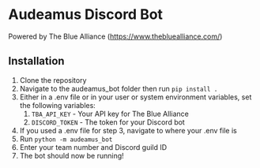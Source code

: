 # Audeamus Discord Bot

Powered by The Blue Alliance (https://www.thebluealliance.com/)

## Installation

1. Clone the repository
2. Navigate to the audeamus_bot folder then run `pip install .`
3. Either in a .env file or in your user or system environment variables, set the following variables:
   1. `TBA_API_KEY` - Your API key for The Blue Alliance
   2. `DISCORD_TOKEN` - The token for your Discord bot
4. If you used a .env file for step 3, navigate to where your .env file is
5. Run `python -m audeamus_bot`
6. Enter your team number and Discord guild ID
7. The bot should now be running!